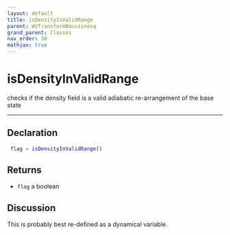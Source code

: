 ```yaml
---
layout: default
title: isDensityInValidRange
parent: WVTransformBoussinesq
grand_parent: Classes
nav_order: 30
mathjax: true
---
```


#  isDensityInValidRange

checks if the density field is a valid adiabatic re-arrangement of the base state


---

## Declaration
```matlab
 flag = isDensityInValidRange()
```
## Returns
+ `flag`  a boolean

## Discussion

  This is probably best re-defined as a dynamical variable.
 
      
